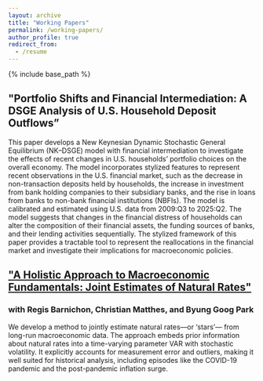 ```yaml
---
layout: archive
title: "Working Papers"
permalink: /working-papers/
author_profile: true
redirect_from:
  - /resume
---
```


{% include base_path %}

## "Portfolio Shifts and Financial Intermediation: A DSGE Analysis of U.S. Household Deposit Outflows”

This paper develops a New Keynesian Dynamic Stochastic General
Equilibrium (NK–DSGE) model with financial intermediation to investigate the effects of recent changes in U.S. households’ portfolio choices on the overall economy. The model incorporates stylized features to represent recent observations in the U.S. financial market, such as the decrease in non-transaction deposits held by households, the increase in investment from bank holding companies to their subsidiary banks, and the rise in loans from banks to non-bank financial institutions (NBFIs). The model is calibrated and estimated using U.S. data from 2009:Q3
to 2025:Q2. The model suggests that changes in the financial distress of households can alter the composition of their financial assets, the funding sources of banks, and their lending activities sequentially. The stylized framework of this paper provides a tractable tool to represent the reallocations in the financial market and investigate their implications for macroeconomic policies.



## **["A Holistic Approach to Macroeconomic Fundamentals: Joint Estimates of Natural Rates"](https://simseo520.github.io/files/Natural_Rate_of_Unemployment.pdf)** 
### with Regis Barnichon, Christian Matthes, and Byung Goog Park


We develop a method to jointly estimate natural rates—or ‘stars’—
from long-run macroeconomic data. The approach embeds prior information about natural rates into a time-varying parameter VAR
with stochastic volatility. It explicitly accounts for measurement error and outliers, making it well suited for historical analysis, including episodes like the COVID-19 pandemic and the post-pandemic inflation surge.